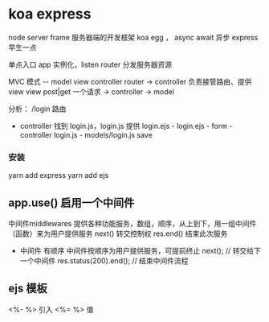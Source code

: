  # koa express
node server frame 服务器端的开发框架
koa egg ， async await 异步
express 早生一点

单点入口
app 实例化，listen router 分发服务器资源

MVC 模式 --  model view controller
router -> controller  负责接管路由、提供 view
view post|get 一个请求  -> controller  -> model

分析：
/login 路由
- controller 找到 login.js，login.js 提供 login.ejs
                          - login.ejs
                          - form
                            - controller  login.js
                              - models/login.js save


### 安装
yarn add express
yarn add ejs


## app.use()  启用一个中间件

中间件middlewares 提供各种功能服务，数组，顺序，从上到下，用一组中间件（函数）来为用户提供服务
next() 转交控制权
res.end() 结束此次服务

- 中间件
有顺序
中间件按顺序为用户提供服务，可提前终止
next();  // 转交给下一个中间件
res.status(200).end();  // 结束中间件流程


## ejs 模板

<%- %> 引入
<%= %> 值
